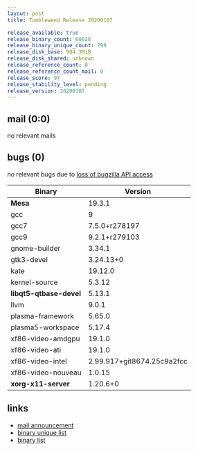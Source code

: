 ```yaml
---
layout: post
title: Tumbleweed Release 20200107

release_available: true
release_binary_count: 60026
release_binary_unique_count: 799
release_disk_base: 904.3MiB
release_disk_shared: unknown
release_reference_count: 0
release_reference_count_mail: 0
release_score: 97
release_stability_level: pending
release_version: 20200107
---
```


## mail (0:0)

no relevant mails

## bugs (0)

<!--more-->

no relevant bugs due to [loss of bugzilla API access](https://bugzilla.opensuse.org/show_bug.cgi?id=1157722)

Binary | Version
--- | ---
**Mesa** | 19.3.1
gcc | 9
gcc7 | 7.5.0+r278197
gcc9 | 9.2.1+r279103
gnome-builder | 3.34.1
gtk3-devel | 3.24.13+0
kate | 19.12.0
kernel-source | 5.3.12
**libqt5-qtbase-devel** | 5.13.1
llvm | 9.0.1
plasma-framework | 5.65.0
plasma5-workspace | 5.17.4
xf86-video-amdgpu | 19.1.0
xf86-video-ati | 19.1.0
xf86-video-intel | 2.99.917+git8674.25c9a2fcc
xf86-video-nouveau | 1.0.15
**xorg-x11-server** | 1.20.6+0

## links

- [mail announcement](https://lists.opensuse.org/opensuse-factory/2020-01/msg00110.html)
- [binary unique list](http://download.opensuse.org/history/20200107/rpm.unique.list)
- [binary list](http://download.opensuse.org/history/20200107/rpm.list)
